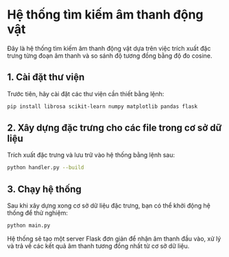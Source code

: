 # Hệ thống tìm kiếm âm thanh động vật

Đây là hệ thống tìm kiếm âm thanh động vật dựa trên việc trích xuất đặc trưng từng đoạn âm thanh và so sánh độ tương đồng bằng độ đo cosine.

## 1. Cài đặt thư viện

Trước tiên, hãy cài đặt các thư viện cần thiết bằng lệnh:

```bash
pip install librosa scikit-learn numpy matplotlib pandas flask
```

## 2. Xây dựng đặc trưng cho các file trong cơ sở dữ liệu

Trích xuất đặc trưng và lưu trữ vào hệ thống bằng lệnh sau:

```bash
python handler.py --build
```

## 3. Chạy hệ thống

Sau khi xây dựng xong cơ sở dữ liệu đặc trưng, bạn có thể khởi động hệ thống để thử nghiệm:

```bash
python main.py
```

Hệ thống sẽ tạo một server Flask đơn giản để nhận âm thanh đầu vào, xử lý và trả về các kết quả âm thanh tương đồng nhất từ cơ sở dữ liệu.
